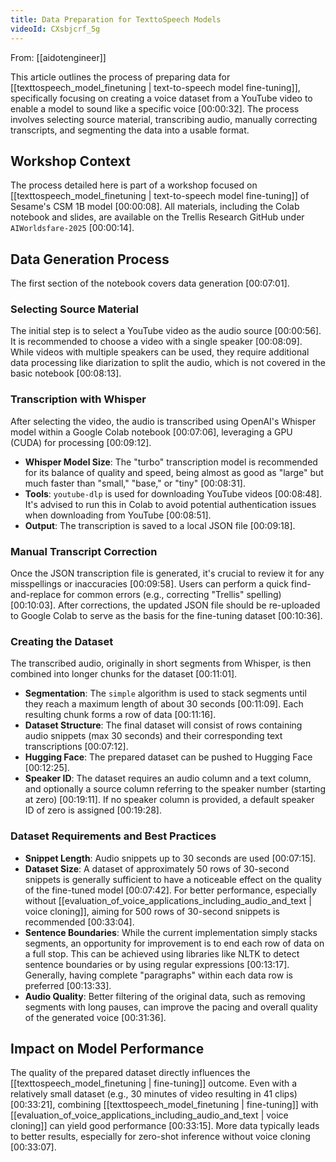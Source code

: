 ```yaml
---
title: Data Preparation for TexttoSpeech Models
videoId: CXsbjcrf_5g
---
```


From: [[aidotengineer]] <br/> 

This article outlines the process of preparing data for [[texttospeech_model_finetuning | text-to-speech model fine-tuning]], specifically focusing on creating a voice dataset from a YouTube video to enable a model to sound like a specific voice <a class="yt-timestamp" data-t="00:00:32">[00:00:32]</a>. The process involves selecting source material, transcribing audio, manually correcting transcripts, and segmenting the data into a usable format.

## Workshop Context

The process detailed here is part of a workshop focused on [[texttospeech_model_finetuning | text-to-speech model fine-tuning]] of Sesame's CSM 1B model <a class="yt-timestamp" data-t="00:00:08">[00:00:08]</a>. All materials, including the Colab notebook and slides, are available on the Trellis Research GitHub under `AIWorldsfare-2025` <a class="yt-timestamp" data-t="00:00:14">[00:00:14]</a>.

## Data Generation Process

The first section of the notebook covers data generation <a class="yt-timestamp" data-t="00:07:01">[00:07:01]</a>.

### Selecting Source Material

The initial step is to select a YouTube video as the audio source <a class="yt-timestamp" data-t="00:00:56">[00:00:56]</a>.
It is recommended to choose a video with a single speaker <a class="yt-timestamp" data-t="00:08:09">[00:08:09]</a>. While videos with multiple speakers can be used, they require additional data processing like diarization to split the audio, which is not covered in the basic notebook <a class="yt-timestamp" data-t="00:08:13">[00:08:13]</a>.

### Transcription with Whisper

After selecting the video, the audio is transcribed using OpenAI's Whisper model within a Google Colab notebook <a class="yt-timestamp" data-t="00:07:06">[00:07:06]</a>, leveraging a GPU (CUDA) for processing <a class="yt-timestamp" data-t="00:09:12">[00:09:12]</a>.
*   **Whisper Model Size**: The "turbo" transcription model is recommended for its balance of quality and speed, being almost as good as "large" but much faster than "small," "base," or "tiny" <a class="yt-timestamp" data-t="00:08:31">[00:08:31]</a>.
*   **Tools**: `youtube-dlp` is used for downloading YouTube videos <a class="yt-timestamp" data-t="00:08:48">[00:08:48]</a>. It's advised to run this in Colab to avoid potential authentication issues when downloading from YouTube <a class="yt-timestamp" data-t="00:08:51">[00:08:51]</a>.
*   **Output**: The transcription is saved to a local JSON file <a class="yt-timestamp" data-t="00:09:18">[00:09:18]</a>.

### Manual Transcript Correction

Once the JSON transcription file is generated, it's crucial to review it for any misspellings or inaccuracies <a class="yt-timestamp" data-t="00:09:58">[00:09:58]</a>. Users can perform a quick find-and-replace for common errors (e.g., correcting "Trellis" spelling) <a class="yt-timestamp" data-t="00:10:03">[00:10:03]</a>. After corrections, the updated JSON file should be re-uploaded to Google Colab to serve as the basis for the fine-tuning dataset <a class="yt-timestamp" data-t="00:10:36">[00:10:36]</a>.

### Creating the Dataset

The transcribed audio, originally in short segments from Whisper, is then combined into longer chunks for the dataset <a class="yt-timestamp" data-t="00:11:01">[00:11:01]</a>.
*   **Segmentation**: The `simple` algorithm is used to stack segments until they reach a maximum length of about 30 seconds <a class="yt-timestamp" data-t="00:11:09">[00:11:09]</a>. Each resulting chunk forms a row of data <a class="yt-timestamp" data-t="00:11:16">[00:11:16]</a>.
*   **Dataset Structure**: The final dataset will consist of rows containing audio snippets (max 30 seconds) and their corresponding text transcriptions <a class="yt-timestamp" data-t="00:07:12">[00:07:12]</a>.
*   **Hugging Face**: The prepared dataset can be pushed to Hugging Face <a class="yt-timestamp" data-t="00:12:25">[00:12:25]</a>.
*   **Speaker ID**: The dataset requires an audio column and a text column, and optionally a source column referring to the speaker number (starting at zero) <a class="yt-timestamp" data-t="00:19:11">[00:19:11]</a>. If no speaker column is provided, a default speaker ID of zero is assigned <a class="yt-timestamp" data-t="00:19:28">[00:19:28]</a>.

### Dataset Requirements and Best Practices

*   **Snippet Length**: Audio snippets up to 30 seconds are used <a class="yt-timestamp" data-t="00:07:15">[00:07:15]</a>.
*   **Dataset Size**: A dataset of approximately 50 rows of 30-second snippets is generally sufficient to have a noticeable effect on the quality of the fine-tuned model <a class="yt-timestamp" data-t="00:07:42">[00:07:42]</a>. For better performance, especially without [[evaluation_of_voice_applications_including_audio_and_text | voice cloning]], aiming for 500 rows of 30-second snippets is recommended <a class="yt-timestamp" data-t="00:33:04">[00:33:04]</a>.
*   **Sentence Boundaries**: While the current implementation simply stacks segments, an opportunity for improvement is to end each row of data on a full stop. This can be achieved using libraries like NLTK to detect sentence boundaries or by using regular expressions <a class="yt-timestamp" data-t="00:13:17">[00:13:17]</a>. Generally, having complete "paragraphs" within each data row is preferred <a class="yt-timestamp" data-t="00:13:33">[00:13:33]</a>.
*   **Audio Quality**: Better filtering of the original data, such as removing segments with long pauses, can improve the pacing and overall quality of the generated voice <a class="yt-timestamp" data-t="00:31:36">[00:31:36]</a>.

## Impact on Model Performance

The quality of the prepared dataset directly influences the [[texttospeech_model_finetuning | fine-tuning]] outcome. Even with a relatively small dataset (e.g., 30 minutes of video resulting in 41 clips) <a class="yt-timestamp" data-t="00:33:21">[00:33:21]</a>, combining [[texttospeech_model_finetuning | fine-tuning]] with [[evaluation_of_voice_applications_including_audio_and_text | voice cloning]] can yield good performance <a class="yt-timestamp" data-t="00:33:15">[00:33:15]</a>. More data typically leads to better results, especially for zero-shot inference without voice cloning <a class="yt-timestamp" data-t="00:33:07">[00:33:07]</a>.